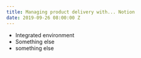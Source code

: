 ```yaml
---
title: Managing product delivery with... Notion
date: 2019-09-26 08:00:00 Z
---
```


* Integrated environment
* Something else
* something else